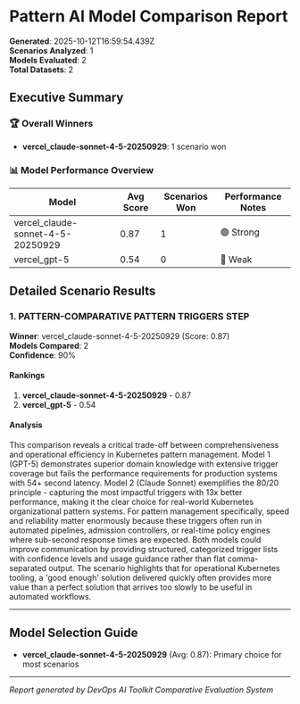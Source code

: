 # Pattern AI Model Comparison Report

**Generated**: 2025-10-12T16:59:54.439Z  
**Scenarios Analyzed**: 1  
**Models Evaluated**: 2  
**Total Datasets**: 2

## Executive Summary

### 🏆 Overall Winners
- **vercel_claude-sonnet-4-5-20250929**: 1 scenario won

### 📊 Model Performance Overview
| Model | Avg Score | Scenarios Won | Performance Notes |
|-------|-----------|---------------|-------------------|
| vercel_claude-sonnet-4-5-20250929 | 0.87 | 1 | 🟢 Strong |
| vercel_gpt-5 | 0.54 | 0 | 🔴 Weak |

## Detailed Scenario Results

### 1. PATTERN-COMPARATIVE PATTERN TRIGGERS STEP

**Winner**: vercel_claude-sonnet-4-5-20250929 (Score: 0.87)  
**Models Compared**: 2  
**Confidence**: 90%

#### Rankings
1. **vercel_claude-sonnet-4-5-20250929** - 0.87
2. **vercel_gpt-5** - 0.54

#### Analysis
This comparison reveals a critical trade-off between comprehensiveness and operational efficiency in Kubernetes pattern management. Model 1 (GPT-5) demonstrates superior domain knowledge with extensive trigger coverage but fails the performance requirements for production systems with 54+ second latency. Model 2 (Claude Sonnet) exemplifies the 80/20 principle - capturing the most impactful triggers with 13x better performance, making it the clear choice for real-world Kubernetes organizational pattern systems. For pattern management specifically, speed and reliability matter enormously because these triggers often run in automated pipelines, admission controllers, or real-time policy engines where sub-second response times are expected. Both models could improve communication by providing structured, categorized trigger lists with confidence levels and usage guidance rather than flat comma-separated output. The scenario highlights that for operational Kubernetes tooling, a 'good enough' solution delivered quickly often provides more value than a perfect solution that arrives too slowly to be useful in automated workflows.

---

## Model Selection Guide
- **vercel_claude-sonnet-4-5-20250929** (Avg: 0.87): Primary choice for most scenarios

---
*Report generated by DevOps AI Toolkit Comparative Evaluation System*

